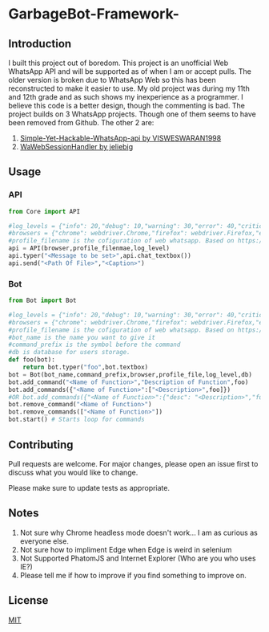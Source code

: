 # GarbageBot-Framework-


## Introduction
I built this project out of boredom. This project is an unofficial Web WhatsApp API and will be supported as of when I am or accept pulls. The older version is broken due to WhatsApp Web so this has been reconstructed to make it easier to use. My old project was during my 11th and 12th grade and as such shows my inexperience as a programmer. I believe this code is a better design, though the commenting is bad. The project builds on 3 WhatsApp projects. Though one of them seems to have been removed from Github. The other 2 are:

1) [Simple-Yet-Hackable-WhatsApp-api by VISWESWARAN1998](https://github.com/VISWESWARAN1998/Simple-Yet-Hackable-WhatsApp-api)
2) [WaWebSessionHandler by jeliebig](https://github.com/jeliebig/WaWebSessionHandler)

## Usage

### API
```python
from Core import API

#log_levels = {"info": 20,"debug": 10,"warning": 30,"error": 40,"critical": 50,"null": 0}
#browsers = {"chrome": webdriver.Chrome,"firefox": webdriver.Firefox,"edge": webdriver.Edge,"opera": webdriver.Opera,safari": webdriver.Safari}
#profile_filename is the cofiguration of web whatsapp. Based on https://github.com/jeliebig/WaWebSessionHandler
api = API(browser,profile_filenmae,log_level)
api.typer("<Message to be set>",api.chat_textbox())
api.send("<Path Of File>","<Caption>")
```

### Bot
```python
from Bot import Bot

#log_levels = {"info": 20,"debug": 10,"warning": 30,"error": 40,"critical": 50,"null": 0}
#browsers = {"chrome": webdriver.Chrome,"firefox": webdriver.Firefox,"edge": webdriver.Edge,"opera": webdriver.Opera,safari": webdriver.Safari}
#profile_filename is the cofiguration of web whatsapp. Based on https://github.com/jeliebig/WaWebSessionHandler
#bot_name is the name you want to give it
#command_prefix is the symbol before the command
#db is database for users storage.
def foo(bot):
    return bot.typer("foo",bot.textbox)
bot = Bot(bot_name,command_prefix,browser,profile_file,log_level,db)
bot.add_command("<Name of Function>","Description of Function",foo)
bot.add_commands({"<Name of Function>":["<Description>",foo]})
#OR bot.add_commands({"<Name of Function>":{"desc": "<Description>","func": foo]})
bot.remove_command("<Name of Function>")
bot.remove_commands(["<Name of Function>"])
bot.start() # Starts loop for commands

```

## Contributing
Pull requests are welcome. For major changes, please open an issue first to discuss what you would like to change.

Please make sure to update tests as appropriate.

## Notes

1) Not sure why Chrome headless mode doesn't work... I am as curious as everyone else.
2) Not sure how to impliment Edge when Edge is weird in selenium
3) Not Supported PhatomJS and Internet Explorer (Who are you who uses IE?)
4) Please tell me if how to improve if you find something to improve on.

## License
[MIT](https://choosealicense.com/licenses/mit/)

